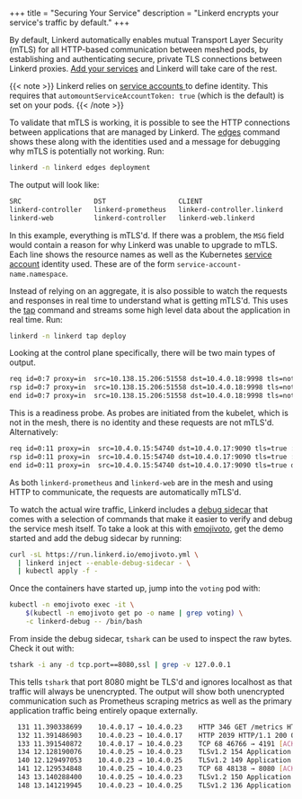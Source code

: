 +++
title = "Securing Your Service"
description = "Linkerd encrypts your service's traffic by default."
+++

By default, Linkerd automatically enables mutual Transport Layer Security (mTLS)
for all HTTP-based communication between meshed pods, by establishing and
authenticating secure, private TLS connections between Linkerd proxies. [Add
your services](/2/tasks/adding-your-service/) and Linkerd will take care of the
rest.

{{< note >}}
Linkerd relies on [service accounts
](https://kubernetes.io/docs/tasks/configure-pod-container/configure-service-account/)
to define identity. This requires that `automountServiceAccountToken: true`
(which is the default) is set on your pods.
{{< /note >}}

To validate that mTLS is working, it is possible to see the HTTP connections
between applications that are managed by Linkerd. The
[edges](/2/reference/cli/edges/) command shows these along with the identities
used and a message for debugging why mTLS is potentially not working. Run:

```bash
linkerd -n linkerd edges deployment
```

The output will look like:

```bash
SRC                  DST                  CLIENT                       SERVER                       MSG
linkerd-controller   linkerd-prometheus   linkerd-controller.linkerd   linkerd-prometheus.linkerd   -
linkerd-web          linkerd-controller   linkerd-web.linkerd          linkerd-controller.linkerd   -
```

In this example, everything is mTLS'd. If there was a problem, the `MSG` field
would contain a reason for why Linkerd was unable to upgrade to mTLS. Each line
shows the resource names as well as the Kubernetes [service
account](https://kubernetes.io/docs/tasks/configure-pod-container/configure-service-account/)
identity used. These are of the form `service-account-name.namespace`.

Instead of relying on an aggregate, it is also possible to watch the requests
and responses in real time to understand what is getting mTLS'd. This uses the
[tap](/2/reference/cli/tap/) command and streams some high level data about the
application in real time. Run:

```bash
linkerd -n linkerd tap deploy
```

Looking at the control plane specifically, there will be two main types of output.

```bash
req id=0:7 proxy=in  src=10.138.15.206:51558 dst=10.4.0.18:9998 tls=not_provided_by_remote :method=GET :authority=10.4.0.18:9998 :path=/ready
rsp id=0:7 proxy=in  src=10.138.15.206:51558 dst=10.4.0.18:9998 tls=not_provided_by_remote :status=200 latency=482µs
end id=0:7 proxy=in  src=10.138.15.206:51558 dst=10.4.0.18:9998 tls=not_provided_by_remote duration=32µs response-length=3B
```

This is a readiness probe. As probes are initiated from the kubelet, which is
not in the mesh, there is no identity and these requests are not mTLS'd.
Alternatively:

```bash
req id=0:11 proxy=in  src=10.4.0.15:54740 dst=10.4.0.17:9090 tls=true :method=GET :authority=linkerd-prometheus.linkerd.svc.cluster.local:9090 :path=/api/v1/query
rsp id=0:11 proxy=in  src=10.4.0.15:54740 dst=10.4.0.17:9090 tls=true :status=200 latency=194886µs
end id=0:11 proxy=in  src=10.4.0.15:54740 dst=10.4.0.17:9090 tls=true duration=121µs response-length=375B
```

As both `linkerd-prometheus` and `linkerd-web` are in the mesh and using HTTP to
communicate, the requests are automatically mTLS'd.

To watch the actual wire traffic, Linkerd includes a [debug
sidecar](/2/tasks/using-the-debug-container/) that comes with a selection of
commands that make it easier to verify and debug the service mesh itself. To
take a look at this with [emojivoto](/2/getting-started/), get the demo started
and add the debug sidecar by running:

```bash
curl -sL https://run.linkerd.io/emojivoto.yml \
  | linkerd inject --enable-debug-sidecar - \
  | kubectl apply -f -
```

Once the containers have started up, jump into the `voting` pod with:

```bash
kubectl -n emojivoto exec -it \
    $(kubectl -n emojivoto get po -o name | grep voting) \
    -c linkerd-debug -- /bin/bash
```

From inside the debug sidecar, `tshark` can be used to inspect the raw bytes.
Check it out with:

```bash
tshark -i any -d tcp.port==8080,ssl | grep -v 127.0.0.1
```

This tells `tshark` that port 8080 might be TLS'd and ignores localhost as that
traffic will always be unencrypted. The output will show both unencrypted
communication such as Prometheus scraping metrics as well as the primary
application traffic being entirely opaque externally.

```bash
  131 11.390338699    10.4.0.17 → 10.4.0.23    HTTP 346 GET /metrics HTTP/1.1
  132 11.391486903    10.4.0.23 → 10.4.0.17    HTTP 2039 HTTP/1.1 200 OK  (text/plain)
  133 11.391540872    10.4.0.17 → 10.4.0.23    TCP 68 46766 → 4191 [ACK] Seq=557 Ack=3942 Win=1329 Len=0 TSval=3389590636 TSecr=1915605020
  134 12.128190076    10.4.0.25 → 10.4.0.23    TLSv1.2 154 Application Data
  140 12.129497053    10.4.0.23 → 10.4.0.25    TLSv1.2 149 Application Data
  141 12.129534848    10.4.0.25 → 10.4.0.23    TCP 68 48138 → 8080 [ACK] Seq=1089 Ack=985 Win=236 Len=0 TSval=2234109459 TSecr=617799816
  143 13.140288400    10.4.0.25 → 10.4.0.23    TLSv1.2 150 Application Data
  148 13.141219945    10.4.0.23 → 10.4.0.25    TLSv1.2 136 Application Data
```
